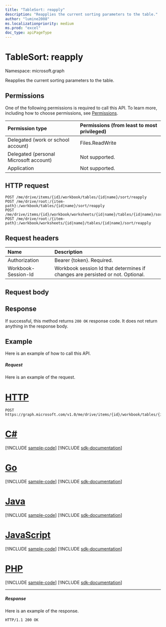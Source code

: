 ```yaml
---
title: "TableSort: reapply"
description: "Reapplies the current sorting parameters to the table."
author: "lumine2008"
ms.localizationpriority: medium
ms.prod: "excel"
doc_type: apiPageType
---
```


# TableSort: reapply

Namespace: microsoft.graph

Reapplies the current sorting parameters to the table.
## Permissions
One of the following permissions is required to call this API. To learn more, including how to choose permissions, see [Permissions](/graph/permissions-reference).

|Permission type      | Permissions (from least to most privileged)              |
|:--------------------|:---------------------------------------------------------|
|Delegated (work or school account) | Files.ReadWrite    |
|Delegated (personal Microsoft account) | Not supported.    |
|Application | Not supported. |

## HTTP request
<!-- { "blockType": "ignored" } -->
```http
POST /me/drive/items/{id}/workbook/tables/{id|name}/sort/reapply
POST /me/drive/root:/{item-path}:/workbook/tables/{id|name}/sort/reapply
POST /me/drive/items/{id}/workbook/worksheets/{id|name}/tables/{id|name}/sort/reapply
POST /me/drive/root:/{item-path}:/workbook/worksheets/{id|name}/tables/{id|name}/sort/reapply

```
## Request headers
| Name       | Description|
|:---------------|:----------|
| Authorization  | Bearer {token}. Required. |
| Workbook-Session-Id  | Workbook session Id that determines if changes are persisted or not. Optional.|

## Request body

## Response

If successful, this method returns `200 OK` response code. It does not return anything in the response body.

## Example
Here is an example of how to call this API.
##### Request
Here is an example of the request.

# [HTTP](#tab/http)
<!-- {
  "blockType": "request",
  "name": "tablesort_reapply"
}-->
```http
POST https://graph.microsoft.com/v1.0/me/drive/items/{id}/workbook/tables/{id|name}/sort/reapply
```

# [C#](#tab/csharp)
[!INCLUDE [sample-code](../includes/snippets/csharp/tablesort-reapply-csharp-snippets.md)]
[!INCLUDE [sdk-documentation](../includes/snippets/snippets-sdk-documentation-link.md)]

# [Go](#tab/go)
[!INCLUDE [sample-code](../includes/snippets/go/tablesort-reapply-go-snippets.md)]
[!INCLUDE [sdk-documentation](../includes/snippets/snippets-sdk-documentation-link.md)]

# [Java](#tab/java)
[!INCLUDE [sample-code](../includes/snippets/java/tablesort-reapply-java-snippets.md)]
[!INCLUDE [sdk-documentation](../includes/snippets/snippets-sdk-documentation-link.md)]

# [JavaScript](#tab/javascript)
[!INCLUDE [sample-code](../includes/snippets/javascript/tablesort-reapply-javascript-snippets.md)]
[!INCLUDE [sdk-documentation](../includes/snippets/snippets-sdk-documentation-link.md)]

# [PHP](#tab/php)
[!INCLUDE [sample-code](../includes/snippets/php/tablesort-reapply-php-snippets.md)]
[!INCLUDE [sdk-documentation](../includes/snippets/snippets-sdk-documentation-link.md)]

---

##### Response
Here is an example of the response. 
<!-- {
  "blockType": "response",
  "truncated": true
} -->
```http
HTTP/1.1 200 OK
```

<!-- uuid: 8fcb5dbc-d5aa-4681-8e31-b001d5168d79
2015-10-25 14:57:30 UTC -->
<!-- {
  "type": "#page.annotation",
  "description": "TableSort: reapply",
  "keywords": "",
  "section": "documentation",
  "tocPath": "",
  "suppressions": [
  ]
}-->

